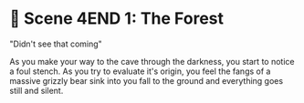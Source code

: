 # 🌳 Scene 4END 1: The Forest

"Didn't see that coming"

As you make your way to the cave through the darkness, you start to notice a foul stench. As you try to evaluate it's origin, you feel the fangs of a massive grizzly bear sink into you fall to the ground and everything goes still and silent.